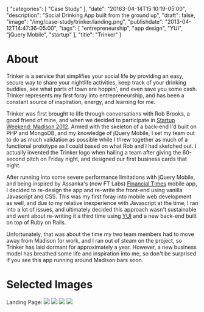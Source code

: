 {
   "categories": [
      "Case Study"
   ],
   "date": "20163-04-14T15:10:19-05:00",
   "description": "Social Drinking App built from the ground up",
   "draft": false,
   "image": "/img/case-study/trinker/landing.png",
   "publishdate": "2013-04-12T14:47:36-05:00",
   "tags": [
      "entrepreneurship",
      "app design",
      "YUI",
      "jQuery Mobile",
      "startup"
   ],
   "title": "Trinker"
}

# About

Trinker is a service that simplifies your social life by providing an easy, secure way to share your nightlife activities, keep track of your drinking buddies, see what parts of town are hoppin', and even save you some cash. Trinker represents my first foray into entrepreneurship, and has been a constant source of inspiration, energy, and learning for me.

Trinker was first brought to life through conversations with Rob Brooks, a good friend of mine, and when we decided to participate in <a href="http://madison.startupweekend.org/2012/04/28/game-on/">Startup Weekend: Madison 2012</a>. Armed with the skeleton of a back-end I'd built on PHP and MongoDB, and my knowledge of jQuery Mobile, I set my team out to do as much validation as possible while I threw together as much of a functional prototype as I could based on what Rob and I had sketched out. I actually invented the Trinker logo when hailing a team after giving the 60-second pitch on Friday night, and designed our first business cards that night.

After running into some severe performance limitations with jQuery Mobile, and being inspired by Assanka's (now FT Labs) <a href="https://www.youtube.com/watch?v=iZA4t5MmRBY">Financial Times</a> mobile app, I decided to re-design the app and re-write the front-end using vanilla Javascript and CSS. This was my first foray into mobile web development as well, and due to my relative inexperience with Javascript at the time, I ran into a lot of issues, and ultimately decided this approach wasn't sustainable and went about re-writing it a third time using <a href="http://yuilibrary.com/">YUI</a> and a new back-end built on top of Ruby on Rails.

Unfortunately, that was about the time my two team members had to move away from Madison for work, and I ran out of steam on the project, so Trinker has laid dormant for approximately a year. However, a new business model has breathed some life and inspiration into me, so don't be surprised if you see this app running around Madison bars soon.

# Selected Images

Landing Page:
<img src="/img/case-study/trinker/landing.png" />
<img src="/img/case-study/trinker/t1.png" />
<img src="/img/case-study/trinker/t2.png" />
<img src="/img/case-study/trinker/t3.png" />
